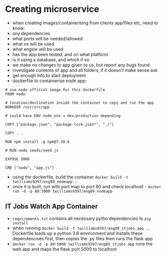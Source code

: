 # Creating microservice
- when creating images/containerising from clients app/files etc, need to know:
- any dependencies
- what ports will be needed/allowed
- what os will be used
- what engine will be used
- has the app been tested, and on what platform
- is it using a database, and which if so
- we make no changes to app given to us, but report any bugs found
- investigate contents of app and all folders, if it doesn't make sense ask
- get enough info to start deployment
- dockerfile to containerise node app:
```
# use node official image for this dockerfile
FROM node

# location/destination inside the container to copy and run the app
WORKDIR	/usr/src/app

# could have ENV node_env = dev/production depending

COPY ["package.json", "package-lock.json*", "./"]

COPY . .

RUN npm install -g npm@7.20.6

# RUN node seeds/seed.js

EXPOSE 3000

CMD ["node", "app.js"]
```
- using the dockerfile, build the container `docker build -t twilliams9397/eng89_nodeapp .`
- once it is built, run with port map to port 80 and check localhost - `docker run -d -p 80:3000 twilliams9397/eng89_nodeapp`

## IT Jobs Watch App Container
- `requirements.txt` contains all necessary pytho dependencies to `pip install`
- when running `docker build -t twilliams9397/eng89_itjobs_app .`, Dockerfile loads up a python 3.8 environment and installs these dependencises first, then copies the .py files then runs the flask app
- `docker run -d -p 80:5000 twilliams9397/eng89_itjobs_app` runs the web app and maps the flask port 5000 to localhost 